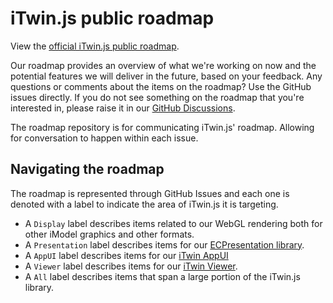 # iTwin.js public roadmap

View the [official iTwin.js public roadmap](https://github.com/orgs/iTwin/projects/17/views/1).

Our roadmap provides an overview of what we're working on now and the potential features we will deliver in the future, based on your feedback. Any questions or comments about the items on the roadmap? Use the GitHub issues directly. If you do not see something on the roadmap that you're interested in, please raise it in our [GitHub Discussions](https://github.com/itwin/itwinjs-core/discussions).

The roadmap repository is for communicating iTwin.js' roadmap. Allowing for conversation to happen within each issue.

## Navigating the roadmap

The roadmap is represented through GitHub Issues and each one is denoted with a label to indicate the area of iTwin.js it is targeting.

- A `Display` label describes items related to our WebGL rendering both for other iModel graphics and other formats.
- A `Presentation` label describes items for our [ECPresentation library](https://www.itwinjs.org/presentation/).
- A `AppUI` label describes items for our [iTwin AppUI](https://www.itwinjs.org/learning/ui/)
- A `Viewer` label describes items for our [iTwin Viewer](https://github.com/iTwin/viewer/tree/master/packages/modules/web-viewer-react#itwin-viewer-for-web).
- A `All` label describes items that span a large portion of the iTwin.js library.
